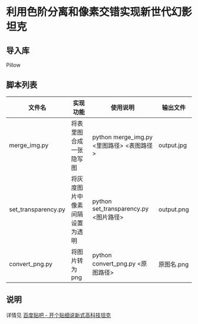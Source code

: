 # 利用色阶分离和像素交错实现新世代幻影坦克

## 导入库
Pillow

## 脚本列表
| 文件名 | 实现功能 | 使用说明 | 输出文件 |
|-------|-------|-------|-------|
| merge_img.py | 将表里图合成一张隐写图 | python merge_img.py <里图路径> <表图路径> | output.jpg |
| set_transparency.py | 将灰度图片中像素间隔设置为透明 | python set_transparency.py <图片路径> | output.png |
convert_png.py | 将图片转为png | python convert_png.py <原图路径> | 原图名.png |

## 说明
详情见 [百度贴吧 - 开个贴细说新式高科技坦克](https://tieba.baidu.com/p/9093709508)